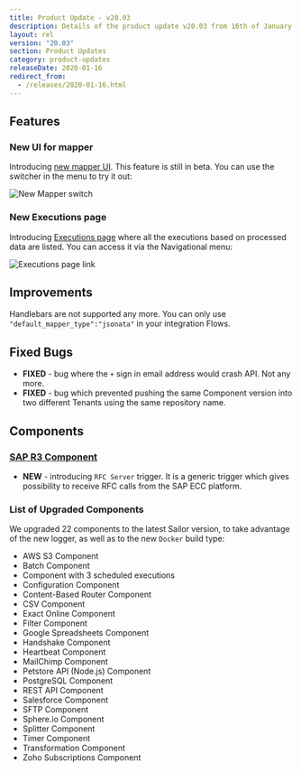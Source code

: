 ```yaml
---
title: Product Update - v20.03
description: Details of the product update v20.03 from 16th of January 2020.
layout: rel
version: "20.03"
section: Product Updates
category: product-updates
releaseDate: 2020-01-16
redirect_from:
  - /releases/2020-01-16.html
---
```


## Features

### New UI for mapper

Introducing [new mapper UI](/guides/new-mapper). This feature is still in beta.
You can use the switcher in the menu to try it out:

![New Mapper switch](/assets/img/RN/20.03/newmapperswitch.png)

### New Executions page

Introducing [Executions page](/getting-started/executions) where all the executions
based on processed data are listed. You can access it via the Navigational menu:

![Executions page link](/assets/img/RN/20.03/executionspagelink.png)

## Improvements

Handlebars are not supported any more. You can only use `"default_mapper_type":"jsonata"` in your integration Flows.

## Fixed Bugs

*  **FIXED** - bug where the `+` sign in email address would crash API. Not any more.
*  **FIXED** - bug which prevented pushing the same Component version into two different Tenants using the same repository name.

## Components

### [SAP R3 Component](/components/sap-r3/)

*  **NEW** - introducing `RFC Server` trigger. It is a generic trigger which gives possibility to receive RFC calls from the SAP ECC platform.

### List of Upgraded Components

We upgraded 22 components to the latest Sailor version, to take advantage of the
new logger, as well as to the new `Docker` build type:

*   AWS S3 Component
*   Batch Component
*   Component with 3 scheduled executions
*   Configuration Component
*   Content-Based Router Component
*   CSV Component
*   Exact Online Component
*   Filter Component
*   Google Spreadsheets Component
*   Handshake Component
*   Heartbeat Component
*   MailChimp Component
*   Petstore API (Node.js) Component
*   PostgreSQL Component
*   REST API Component
*   Salesforce Component
*   SFTP Component
*   Sphere.io Component
*   Splitter Component
*   Timer Component
*   Transformation Component
*   Zoho Subscriptions Component
